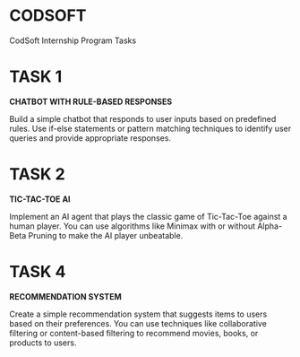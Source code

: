 # CODSOFT
CodSoft Internship Program Tasks

# TASK 1
**CHATBOT WITH RULE-BASED RESPONSES**

Build a simple chatbot that responds to user inputs based on predefined rules. Use if-else statements or pattern matching techniques to identify user queries and provide appropriate responses.


# TASK 2
**TIC-TAC-TOE AI**

Implement an AI agent that plays the classic game of Tic-Tac-Toe against a human player. You can use algorithms like Minimax with or without Alpha-Beta Pruning to make the AI player unbeatable.


# TASK 4
**RECOMMENDATION SYSTEM**

Create a simple recommendation system that suggests items to users based on their preferences. You can use techniques like collaborative filtering or content-based filtering to recommend movies, books, or products to users.
